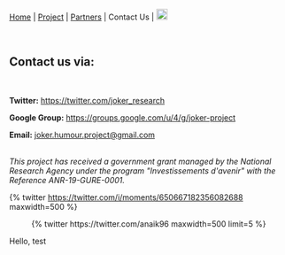 [Home](index) | [Project](project) | [Partners](partners) | Contact Us | [<img src="drapeau FR.png" width="20">](https://motsmachines.github.io/joker/FR/contact)

<br>

## Contact us via:
<br>

**Twitter:** https://twitter.com/joker_research

**Google Group:** https://groups.google.com/u/4/g/joker-project

**Email:** [joker.humour.project@gmail.com](mailto:joker.humour.project@gmail.com)



<br>*This project has received a government grant managed by the National Research Agency under the program "Investissements d'avenir" with the Reference ANR-19-GURE-0001.*


{% twitter https://twitter.com/i/moments/650667182356082688 maxwidth=500 %}

<div class='jekyll-twitter-plugin' align="center">
    {% twitter https://twitter.com/anaik96 maxwidth=500 limit=5 %}
</div>

Hello, test
